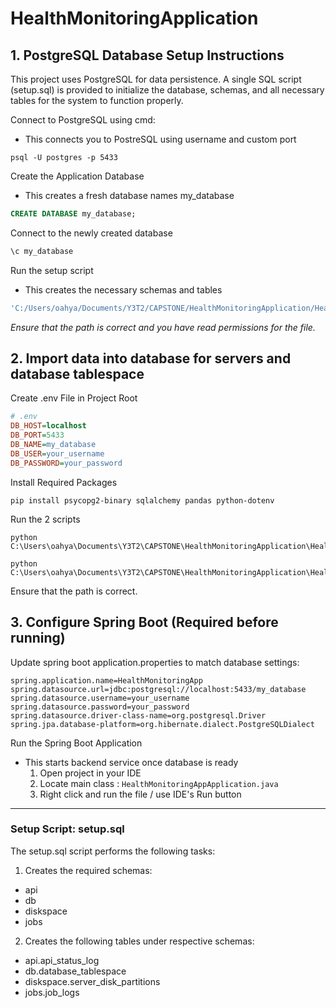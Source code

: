 # HealthMonitoringApplication

## 1. PostgreSQL Database Setup Instructions
This project uses PostgreSQL for data persistence. A single SQL script (setup.sql) is provided to initialize the database, schemas, and all necessary tables for the system to function properly.

Connect to PostgreSQL using cmd:
- This connects you to PostreSQL using username and custom port
```
psql -U postgres -p 5433
```

Create the Application Database
- This creates a fresh database names my_database
```sql
CREATE DATABASE my_database;
```

Connect to the newly created database
```sql
\c my_database
```

Run the setup script
- This creates the necessary schemas and tables
```sql
'C:/Users/oahya/Documents/Y3T2/CAPSTONE/HealthMonitoringApplication/HealthMonitoringApplication/setup.sql'
```
_Ensure that the path is correct and you have read permissions for the file._ 

## 2. Import data into database for servers and database tablespace

Create .env File in Project Root
```ini
# .env
DB_HOST=localhost
DB_PORT=5433
DB_NAME=my_database
DB_USER=your_username
DB_PASSWORD=your_password
```

Install Required Packages
```
pip install psycopg2-binary sqlalchemy pandas python-dotenv
```

Run the 2 scripts
```
python C:\Users\oahya\Documents\Y3T2\CAPSTONE\HealthMonitoringApplication\HealthMonitoringApplication\HealthMonitoringApp\mockdata.py

python C:\Users\oahya\Documents\Y3T2\CAPSTONE\HealthMonitoringApplication\HealthMonitoringApplication\HealthMonitoringApp\mockdata_diskspace.py
 ```
Ensure that the path is correct.

## 3. Configure Spring Boot (Required before running)
Update spring boot application.properties to match database settings:
```
spring.application.name=HealthMonitoringApp
spring.datasource.url=jdbc:postgresql://localhost:5433/my_database
spring.datasource.username=your_username
spring.datasource.password=your_password
spring.datasource.driver-class-name=org.postgresql.Driver
spring.jpa.database-platform=org.hibernate.dialect.PostgreSQLDialect
```

Run the Spring Boot Application
- This starts backend service once database is ready
  1. Open project in your IDE
  2. Locate main class : ```HealthMonitoringAppApplication.java```
  3. Right click and run the file / use IDE's Run button

---
### Setup Script: setup.sql
The setup.sql script performs the following tasks:

1. Creates the required schemas:
- api
- db
- diskspace
- jobs

2. Creates the following tables under respective schemas:
- api.api_status_log
- db.database_tablespace
- diskspace.server_disk_partitions
- jobs.job_logs


